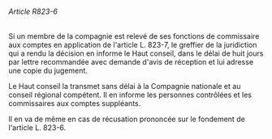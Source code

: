 ###### Article R823-6

Si un membre de la compagnie est relevé de ses fonctions de commissaire aux comptes en application de l'article L. 823-7, le greffier de la juridiction qui a rendu la décision en informe le Haut conseil, dans le délai de huit jours par lettre recommandée avec demande d'avis de réception et lui adresse une copie du jugement.

Le Haut conseil la transmet sans délai à la Compagnie nationale et au conseil régional compétent. Il en informe les personnes contrôlées et les commissaires aux comptes suppléants.

Il en va de même en cas de récusation prononcée sur le fondement de l'article L. 823-6.

